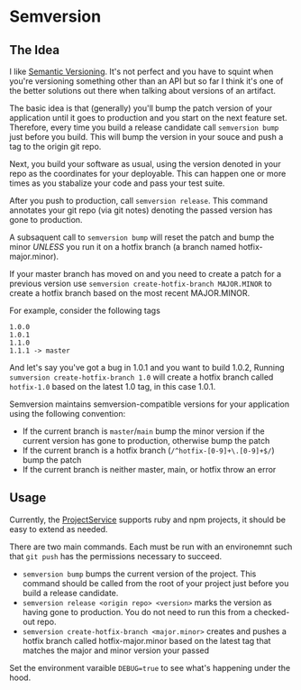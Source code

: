# Semversion

## The Idea

I like [Semantic Versioning](https://semver.org/).  It's not perfect and you have to squint when you're versioning something other than an API but so far I think it's one of the better solutions out there when talking about versions of an artifact.

The basic idea is that (generally) you'll bump the patch version of your application until it goes to production and you start on the next feature set.  Therefore, every time you build a release candidate call `semversion bump` just before you build.  This will bump the version in your souce and push a tag to the origin git repo.

Next, you build your software as usual, using the version denoted in your repo as the coordinates for your deployable.  This can happen one or more times as you stabalize your code and pass your test suite.

After you push to production, call `semversion release`.  This command annotates your git repo (via git notes) denoting the passed version has gone to production.

A subsaquent call to `semversion bump` will reset the patch and bump the minor *UNLESS* you run it on a hotfix branch (a branch named hotfix-major.minor).

If your master branch has moved on and you need to create a patch for a previous version use `semversion create-hotfix-branch MAJOR.MINOR` to create a hotfix branch based on the most recent MAJOR.MINOR.

For example, consider the following tags

```
1.0.0
1.0.1
1.1.0
1.1.1 -> master
```

And let's say you've got a bug in 1.0.1 and you want to build 1.0.2, Running `sumversion create-hotfix-branch 1.0` will create a hotfix branch called `hotfix-1.0` based on the latest 1.0 tag, in this case 1.0.1.

Semversion maintains semversion-compatible versions for your application using the following convention:

* If the current branch is `master`/`main` bump the minor version if the current version has gone to production, otherwise bump the patch
* If the current branch is a hotfix branch (`/^hotfix-[0-9]+\.[0-9]+$/`) bump the patch
* If the current branch is neither master, main, or hotfix throw an error

## Usage

Currently, the [ProjectService](lib/semversion/project_service.rb) supports ruby and npm projects, it should be easy to extend as needed.

There are two main commands.  Each must be run with an environemnt such that `git push` has the permissions necessary to succeed.

* `semversion bump` bumps the current version of the project.  This command should be called from the root of your project just before you build a release candidate.
* `semversion release <origin repo> <version>` marks the version as having gone to production.  You do not need to run this from a checked-out repo.
* `semversion create-hotfix-branch <major.minor>` creates and pushes a hotfix branch called hotfix-major.minor based on the latest tag that matches the major and minor version your passed

Set the environment varaible `DEBUG=true` to see what's happening under the hood.
